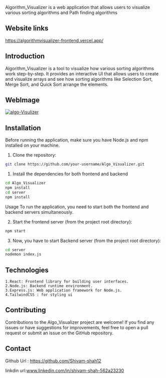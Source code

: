 Algorithm_Visualizer is a web application that allows users to visualize various sorting algorithms and Path finding algorithms
## Website links
https://algorithmvisualizer-frontend.vercel.app/

## Introduction

Algorithm_Visualizer is a tool to visualize how various sorting algorithms work step-by-step. It provides an interactive UI that allows users to create and visualize arrays and see how sorting algorithms like Selection Sort, Merge Sort, and Quick Sort arrange the elements.

## WebImage
<a href="https://ibb.co/3Wv16QY"><img src="https://i.ibb.co/1KMZyjJ/algo-Visulizer.png" alt="algo-Visulizer" border="0"></a>


## Installation

Before running the application, make sure you have Node.js and npm installed on your machine.

1. Clone the repository:

```bash
git clone https://github.com/your-username/Algo_Visualizer.git
```

1. Install the dependencies for both frontend and backend
```bash
cd Algo_Visualizer
npm install
cd server
npm install
```

Usage
To run the application, you need to start both the frontend and backend servers simultaneously.

2. Start the frontend server (from the project root directory):
```bash
npm start
```
3. Now, you have to start Backend server (from the project root directory):
``` bash
cd server
nodemon index.js
```

## Technologies
``` 
1.React: Frontend library for building user interfaces.
2.Node.js: Backend runtime environment.
3.Express.js: Web application framework for Node.js.
4.TailwindCSS : for styling ui
```

## Contributing
Contributions to the Algo_Visualizer project are welcome! If you find any issues or have suggestions for improvements, feel free to open a pull request or submit an issue on the GitHub repository.

## Contact 
Github Url : https://github.com/Shivam-shah12

linkdin url:www.linkedin.com/in/shivam-shah-562a23230


